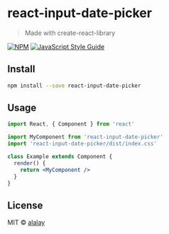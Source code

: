 # react-input-date-picker

> Made with create-react-library

[![NPM](https://img.shields.io/npm/v/react-input-date-picker.svg)](https://www.npmjs.com/package/react-input-date-picker) [![JavaScript Style Guide](https://img.shields.io/badge/code_style-standard-brightgreen.svg)](https://standardjs.com)

## Install

```bash
npm install --save react-input-date-picker
```

## Usage

```jsx
import React, { Component } from 'react'

import MyComponent from 'react-input-date-picker'
import 'react-input-date-picker/dist/index.css'

class Example extends Component {
  render() {
    return <MyComponent />
  }
}
```

## License

MIT © [alalay](https://github.com/alalay)
